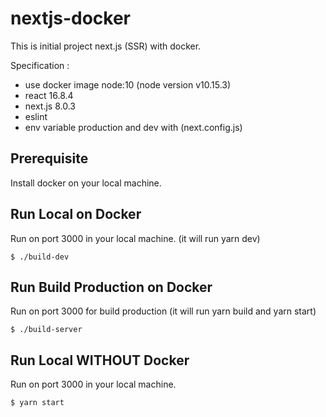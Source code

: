 # nextjs-docker

This is initial project next.js (SSR) with docker.

Specification :
* use docker image node:10 (node version v10.15.3)
* react 16.8.4
* next.js 8.0.3
* eslint
* env variable production and dev with (next.config.js)

## Prerequisite

Install docker on your local machine.

## Run Local on Docker

Run on port 3000 in your local machine. (it will run  yarn dev)

```
$ ./build-dev
```


## Run Build Production on Docker

Run on port 3000 for build production (it will run yarn build and yarn start)

```
$ ./build-server
```

## Run Local WITHOUT Docker

Run on port 3000 in your local machine. 

```
$ yarn start
```
